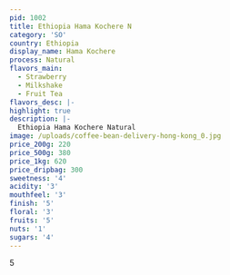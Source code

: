 ```yaml
---
pid: 1002
title: Ethiopia Hama Kochere N
category: 'SO'
country: Ethiopia
display_name: Hama Kochere
process: Natural
flavors_main:
  - Strawberry
  - Milkshake
  - Fruit Tea
flavors_desc: |-
highlight: true
description: |-
  Ethiopia Hama Kochere Natural
image: /uploads/coffee-bean-delivery-hong-kong_0.jpg
price_200g: 220
price_500g: 380
price_1kg: 620
price_dripbag: 300
sweetness: '4'
acidity: '3'
mouthfeel: '3'
finish: '5'
floral: '3'
fruits: '5'
nuts: '1'
sugars: '4'
---
```


5
